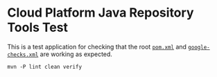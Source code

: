 # Cloud Platform Java Repository Tools Test

This is a test application for checking that the root [`pom.xml`](../pom.xml)
and [`google-checks.xml`](../google-checks.xml) are working as expected.

```shell script
mvn -P lint clean verify
```